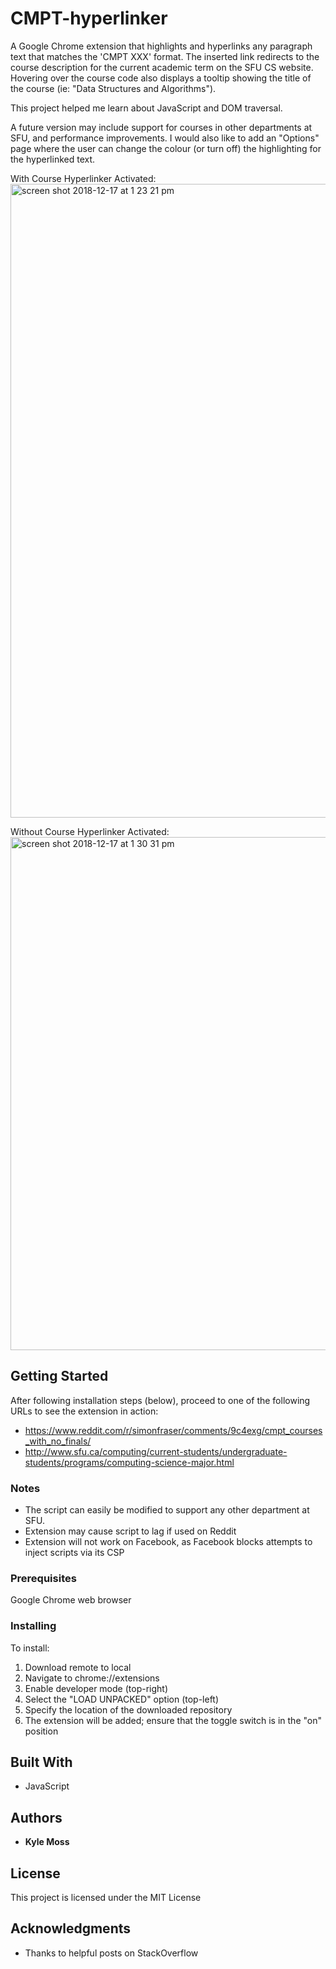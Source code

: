 # CMPT-hyperlinker
A Google Chrome extension that highlights and hyperlinks any paragraph text that matches the 'CMPT XXX' format. The inserted link redirects to the course description for the current academic term on the SFU CS website. Hovering over the course code also displays a tooltip showing the title of the course (ie: "Data Structures and Algorithms").

This project helped me learn about JavaScript and DOM traversal.

A future version may include support for courses in other departments at SFU, and performance improvements. I would also like to add an "Options" page where the user can change the colour (or turn off) the highlighting for the hyperlinked text.

With Course Hyperlinker Activated:
<img width="1014" alt="screen shot 2018-12-17 at 1 23 21 pm" src="https://user-images.githubusercontent.com/18518784/50116972-93891180-0200-11e9-9a37-c7fece6300f2.png">

Without Course Hyperlinker Activated:
<img width="821" alt="screen shot 2018-12-17 at 1 30 31 pm" src="https://user-images.githubusercontent.com/18518784/50116976-9552d500-0200-11e9-950a-7a9aa748263a.png">

## Getting Started

After following installation steps (below), proceed to one of the following URLs to see the extension in action:
* https://www.reddit.com/r/simonfraser/comments/9c4exg/cmpt_courses_with_no_finals/
* http://www.sfu.ca/computing/current-students/undergraduate-students/programs/computing-science-major.html

### Notes

* The script can easily be modified to support any other department at SFU.
* Extension may cause script to lag if used on Reddit
* Extension will not work on Facebook, as Facebook blocks attempts to inject scripts via its CSP

### Prerequisites

Google Chrome web browser

### Installing

To install:
1) Download remote to local
2) Navigate to chrome://extensions
3) Enable developer mode (top-right)
4) Select the "LOAD UNPACKED" option (top-left)
5) Specify the location of the downloaded repository
6) The extension will be added; ensure that the toggle switch is in the "on" position

## Built With

* JavaScript

## Authors

* **Kyle Moss**

## License

This project is licensed under the MIT License

## Acknowledgments

* Thanks to helpful posts on StackOverflow
